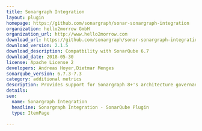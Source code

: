 ```yaml
---
title: Sonargraph Integration
layout: plugin
homepage: https://github.com/sonargraph/sonar-sonargraph-integration
organization: hello2morrow GmbH
organization_url: http://www.hello2morrow.com
download_url: https://github.com/sonargraph/sonar-sonargraph-integration/releases/download/Release-2.1.5/sonar-sonargraph-integration-2.1.5.jar
download_version: 2.1.5
download_description: Compatbility with SonarQube 6.7
download_date: 2018-05-30
license: Apache License 2
developers: Andreas Hoyer,Dietmar Menges
sonarqube_version: 6.7.3-7.3
category: additional metrics
description: Provides support for Sonargraph 8+'s architecture governance features, accompanied by metrics about cyclic dependencies and other structural aspects.
details: 
seo: 
  name: Sonargraph Integration
  headline: Sonargraph Integration - SonarQube Plugin
  type: ItemPage

---
```


